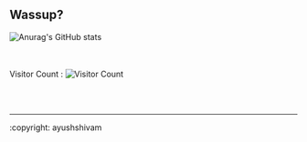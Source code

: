 ## Wassup?
<!-- ![Anurag's GitHub stats](https://github-readme-stats.vercel.app/api?username=imayushshivam&show_icons=true&theme=radical) -->
<!-- ![Anurag's GitHub stats](https://github-readme-stats.vercel.app/api?username=imayushshivam&hide=contribs,prs) -->
![Anurag's GitHub stats](https://github-readme-stats.vercel.app/api?username=imayushshivam&theme=great-gatsby&show_icons=true&hide=contribs,prs)


<br></br>
Visitor Count : ![Visitor Count](https://profile-counter.glitch.me/{imayushshivam}/count.svg)
  
<br></br>
<hr>
:copyright: ayushshivam

